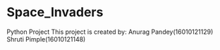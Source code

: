 # Space_Invaders
Python Project 
This project is created by:
Anurag Pandey(16010121129)
Shruti Pimple(16010121148)
